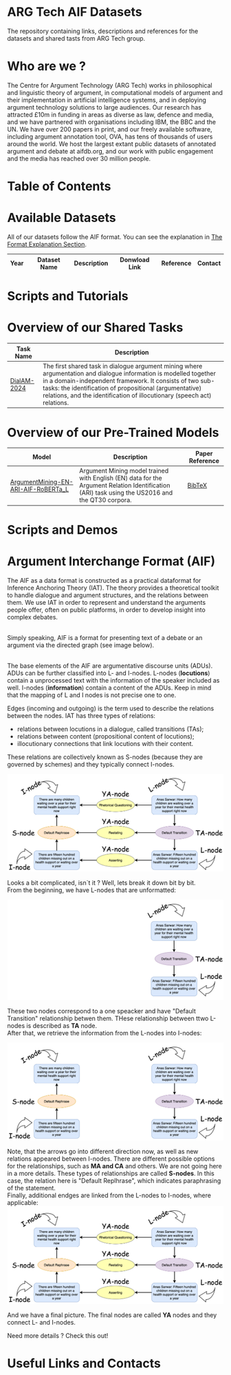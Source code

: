 # ARG Tech AIF Datasets
The repository containing links, descriptions and references for the datasets and shared tasts from ARG Tech group.

# Who are we ? 
The Centre for Argument Technology (ARG Tech) works in philosophical and linguistic theory of argument, in computational models of argument and their implementation in artificial intelligence systems, and in deploying argument technology solutions to large audiences. Our research has attracted £10m in funding in areas as diverse as law, defence and media, and we have partnered with organisations including IBM, the BBC and the UN. We have over 200 papers in print, and our freely available software, including argument annotation tool, OVA, has tens of thousands of users around the world. We host the largest extant public datasets of annotated argument and debate at aifdb.org, and our work with public engagement and the media has reached over 30 million people.


# Table of Contents 

# Available Datasets
All of our datasets follow the AIF format. You can see the explanation in [The Format Explanation Section](#argument-interchange-format).

| Year | Dataset Name | Description | Donwload Link | Reference | Contact |
| --- | --- | --- |  --- | --- | --- |


# Scripts and Tutorials

# Overview of our Shared Tasks
| Task Name | Description |
 --- | --- |
|[DialAM-2024](http://dialam.arg.tech)|The first shared task in dialogue argument mining where argumentation and dialogue information is modelled together in a domain-independent framework. It consists of two sub-tasks: the identification of propositional (argumentative) relations, and the identification of illocutionary (speech act) relations.|

# Overview of our Pre-Trained Models
| Model | Description | Paper Reference |
| --- | --- | --- |
|[ArgumentMining-EN-ARI-AIF-RoBERTa_L](https://huggingface.co/raruidol/ArgumentMining-EN-ARI-AIF-RoBERTa_L)|Argument Mining model trained with English (EN) data for the Argument Relation Identification (ARI) task using the US2016 and the QT30 corpora.|[BibTeX](references/ruiz2021transformer.bibtex)|


# Scripts and Demos

# Argument Interchange Format (AIF)

The AIF as a data format is constructed as a practical dataformat for Inference Anchoring Theory (IAT). The theory provides a theoretical toolkit to handle dialogue and argument structures, and the relations between them. We use IAT in order to represent and understand the arguments people offer, often on public platforms, in order to develop insight into complex debates.

<br> Simply speaking, AIF is a format for presenting text of a debate or an argument via the directed graph (see image below).

<br>
The base elements of the AIF are  argumentative discourse units (ADUs). ADUs can be further classified into L- and I-nodes. L-nodes (<b>locutions</b>) contain a unprocessed text with the information of the speaker included as well. I-nodes (<b>information</b>) contain a content of the ADUs. Keep in mind that the mapping of L and I nodes is not precise one to one.

<br>

Edges (incoming and outgoing) is the term used to describe the relations between the nodes.
IAT has three types of relations:

*  relations between locutions in a dialogue, called transitions (TAs);
*  relations between content (propositional content of locutions);
*  illocutionary connections that link locutions with their content.

These relations are collectively known as S-nodes (because they are governed by schemes) and they typically connect I-nodes.

![Alt text](aif-docs.png)

Looks a bit complicated, isn`t it ? Well, lets break it down bit by bit. 
<br> From the beginning, we have L-nodes that are unformatted:

![Alt text](step-1-aif.png)

These two nodes correspond to a one speacker and have "Default Transition" relationship betwen them. THese relationship between ttwo L-nodes is described as <b>TA</b> node.
<br> After that, we retrieve the information from the L-nodes into I-nodes:

![Alt text](step-2-aif.png)

Note, that the arrows go into different direction now, as well as new relations appeared between I-nodes. There are different possible options for the relationships, such as <b>MA and CA</b> and others. We are not going here in a more details. These types of relationships are called <b>S-nodes</b>. In this case, the relation here is "Default Replhrase", which indicates paraphrasing of the statement. 
<br> Finally, additional endges are linked from the L-nodes to I-nodes, where applicable:
![Alt text](aif-docs.png)

And we have a final picture. The final nodes are called <b>YA</b> nodes and they connect L- and I-nodes.

Need more details ? Check this out!

# Useful Links and Contacts
